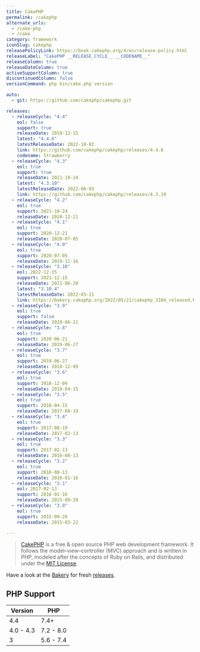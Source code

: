 ```yaml
---
title: CakePHP
permalink: /cakephp
alternate_urls:
  - /cake-php
  - /cake
category: framework
iconSlug: cakephp
releasePolicyLink: https://book.cakephp.org/4/en/release-policy.html
releaseLabel: "CakePHP __RELEASE_CYCLE__ __CODENAME__"
releaseColumn: true
releaseDateColumn: true
activeSupportColumn: true
discontinuedColumn: false
versionCommand: php bin/cake.php version

auto:
  - git: https://github.com/cakephp/cakephp.git

releases:
  - releaseCycle: "4.4"
    eol: false
    support: true
    releaseDate: 2019-12-15
    latest: "4.4.6"
    latestReleaseDate: 2022-10-02
    link: https://github.com/cakephp/cakephp/releases/4.4.6
    codename: Strawberry
  - releaseCycle: "4.3"
    eol: true
    support: true
    releaseDate: 2021-10-24
    latest: "4.3.10"
    latestReleaseDate: 2022-06-03
    link: https://github.com/cakephp/cakephp/releases/4.3.10
  - releaseCycle: "4.2"
    eol: true
    support: 2021-10-24
    releaseDate: 2020-12-21
  - releaseCycle: "4.1"
    eol: true
    support: 2020-12-21
    releaseDate: 2020-07-05
  - releaseCycle: "4.0"
    eol: true
    support: 2020-07-05
    releaseDate: 2019-12-16
  - releaseCycle: "3.10"
    eol: 2022-12-15
    support: 2021-12-15
    releaseDate: 2021-06-20
    latest: "3.10.4"
    latestReleaseDate: 2022-05-21
    link: https://bakery.cakephp.org/2022/05/21/cakephp_3104_released.html
  - releaseCycle: "3.9"
    eol: true
    support: false
    releaseDate: 2020-06-21
  - releaseCycle: "3.8"
    eol: true
    support: 2020-06-21
    releaseDate: 2019-06-27
  - releaseCycle: "3.7"
    eol: true
    support: 2019-06-27
    releaseDate: 2018-12-09
  - releaseCycle: "3.6"
    eol: true
    support: 2018-12-09
    releaseDate: 2018-04-15
  - releaseCycle: "3.5"
    eol: true
    support: 2018-04-15
    releaseDate: 2017-08-19
  - releaseCycle: "3.4"
    eol: true
    support: 2017-08-19
    releaseDate: 2017-02-13
  - releaseCycle: "3.3"
    eol: true
    support: 2017-02-13
    releaseDate: 2016-08-13
  - releaseCycle: "3.2"
    eol: true
    support: 2016-08-13
    releaseDate: 2016-01-16
  - releaseCycle: "3.1"
    eol: 2017-02-13
    support: 2016-01-16
    releaseDate: 2015-09-20
  - releaseCycle: "3.0"
    eol: true
    support: 2015-09-20
    releaseDate: 2015-03-22

---
```


> [CakePHP](https://cakephp.org/) is a free & open source PHP web development framework.  It follows the model–view–controller (MVC) approach and is written in PHP, modeled after the concepts of Ruby on Rails, and distributed under the [MIT License](https://en.wikipedia.org/wiki/MIT_License).

Have a look at the [Bakery](https://bakery.cakephp.org/) for fresh [releases](https://bakery.cakephp.org/categories/release.html).
  
## PHP Support

Version    | PHP
-----------|-----------
4.4        | 7.4+
4.0 - 4.3  | 7.2 - 8.0
3          | 5.6 - 7.4
 
  
